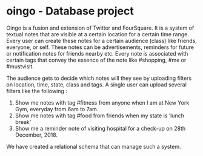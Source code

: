 # oingo - Database project

Oingo is a fusion and extension of Twitter and FourSquare. It is a system of textual notes that are visible at a certain location for a certain time range. Every user can create these notes for a certain audience (class) like friends, everyone, or self. These notes can be advertisements, reminders for future or notification notes for friends nearby etc. Every note is associated with certain tags that convey the essence of the note like #shopping, #me or #mustvisit.

The audience gets to decide which notes will they see by uploading filters on location, time, state, class and tags. A single user can upload several filters like the following : 
1.	Show me notes with tag #fitness from anyone when I am at New York Gym, everyday from 6am to 7am. 
2.	Show me notes with tag #food from friends when my state is ‘lunch break’
3.	Show me a reminder note of visiting hospital for a check-up on 28th December, 2018.

We have created a relational schema that can manage such a system. 
